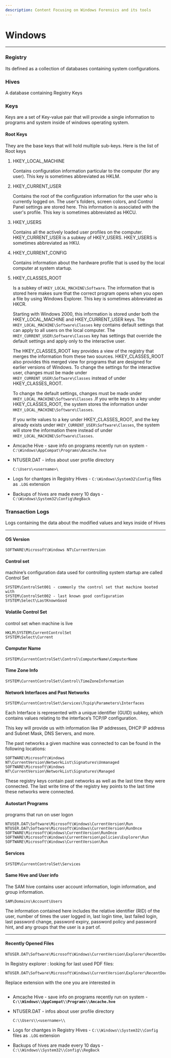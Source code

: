 ```yaml
---
description: Content Focusing on Windows Forensics and its tools
---
```


# Windows

***

### Registry

Its defined as a collection of databases containing system configurations.

### Hives

A database containing Registry Keys

### Keys

Keys are a set of Key-value pair that will provide a single information to programs and system inside of windows operating system.

#### Root Keys

They are the base keys that will hold multiple sub-keys. Here is the list of Root keys

1.  HKEY\_LOCAL\_MACHINE

    Contains configuration information particular to the computer (for any user). This key is sometimes abbreviated as HKLM.
2.  HKEY\_CURRENT\_USER

    Contains the root of the configuration information for the user who is currently logged on. The user's folders, screen colors, and Control Panel settings are stored here. This information is associated with the user's profile. This key is sometimes abbreviated as HKCU.
3.  HKEY\_USERS

    Contains all the actively loaded user profiles on the computer. HKEY\_CURRENT\_USER is a subkey of HKEY\_USERS. HKEY\_USERS is sometimes abbreviated as HKU.
4.  HKEY\_CURRENT\_CONFIG

    Contains information about the hardware profile that is used by the local computer at system startup.
5.  HKEY\_CLASSES\_ROOT

    Is a subkey of `HKEY_LOCAL_MACHINE\Software`. The information that is stored here makes sure that the correct program opens when you open a file by using Windows Explorer. This key is sometimes abbreviated as HKCR.

    Starting with Windows 2000, this information is stored under both the HKEY\_LOCAL\_MACHINE and HKEY\_CURRENT\_USER keys. The `HKEY_LOCAL_MACHINE\Software\Classes` key contains default settings that can apply to all users on the local computer. The `HKEY_CURRENT_USER\Software\Classes` key has settings that override the default settings and apply only to the interactive user.

    The HKEY\_CLASSES\_ROOT key provides a view of the registry that merges the information from these two sources. HKEY\_CLASSES\_ROOT also provides this merged view for programs that are designed for earlier versions of Windows. To change the settings for the interactive user, changes must be made under `HKEY_CURRENT_USER\Software\Classes` instead of under HKEY\_CLASSES\_ROOT.

    To change the default settings, changes must be made under `HKEY_LOCAL_MACHINE\Software\Classes` .If you write keys to a key under HKEY\_CLASSES\_ROOT, the system stores the information under `HKEY_LOCAL_MACHINE\Software\Classes`.

    If you write values to a key under HKEY\_CLASSES\_ROOT, and the key already exists under `HKEY_CURRENT_USER\Software\Classes`, the system will store the information there instead of under `HKEY_LOCAL_MACHINE\Software\Classes`.



* Amcache Hive - save info on programs recently run on system - `C:\Windows\AppCompat\Programs\Amcache.hve`
*   NTUSER.DAT - infos about user profile directory

    `C:\Users\<username>\`
* Logs for chantges in Registry Hives - `C:\Windows\System32\Config` files as `.LOG` extension
* Backups of hives are made every 10 days - `C:\Windows\System32\Config\RegBack`



### Transaction Logs

Logs containing the data about the modified values and keys inside of Hives



***



#### OS Version

```
SOFTWARE\Microsoft\Windows NT\CurrentVersion
```

#### Control set

machine’s configuration data used for controlling system startup are called Control Set

```
SYSTEM\ControlSet001 - commonly the control set that machine booted with
SYSTEM\ControlSet002 - last known good configuration
SYSTEM\Select\LastKnownGood
```

#### Volatile Control Set

control set when machine is live

```
HKLM\SYSTEM\CurrentControlSet
SYSTEM\Select\Current
```

#### Computer Name

```
SYSTEM\CurrentControlSet\Control\ComputerName\ComputerName
```

#### Time Zone Info

```
SYSTEM\CurrentControlSet\Control\TimeZoneInformation
```

#### Network Interfaces and Past Networks

```
SYSTEM\CurrentControlSet\Services\Tcpip\Parameters\Interfaces
```

Each Interface is represented with a unique identifier (GUID) subkey, which contains values relating to the interface’s TCP/IP configuration.

This key will provide us with information like IP addresses, DHCP IP address and Subnet Mask, DNS Servers, and more.

The past networks a given machine was connected to can be found in the following locations:

```
SOFTWARE\Microsoft\Windows NT\CurrentVersion\NetworkList\Signatures\Unmanaged
SOFTWARE\Microsoft\Windows NT\CurrentVersion\NetworkList\Signatures\Managed
```

These registry keys contain past networks as well as the last time they were connected. The last write time of the registry key points to the last time these networks were connected.

#### Autostart Programs

programs that run on user logon

```
NTUSER.DAT\Software\Microsoft\Windows\CurrentVersion\Run
NTUSER.DAT\Software\Microsoft\Windows\CurrentVersion\RunOnce
SOFTWARE\Microsoft\Windows\CurrentVersion\RunOnce
SOFTWARE\Microsoft\Windows\CurrentVersion\policies\Explorer\Run
SOFTWARE\Microsoft\Windows\CurrentVersion\Run
```

#### Services

```
SYSTEM\CurrentControlSet\Services
```

#### Same Hive and User info

The SAM hive contains user account information, login information, and group information.

```
SAM\Domains\Account\Users
```

The information contained here includes the relative identifier (RID) of the user, number of times the user logged in, last login time, last failed login, last password change, password expiry, password policy and password hint, and any groups that the user is a part of.



***

#### Recently Opened Files

```
NTUSER.DAT\Software\Microsoft\Windows\CurrentVersion\Explorer\RecentDocs
```

In Registry explorer : looking for last used PDF files:

```
NTUSER.DAT\Software\Microsoft\Windows\CurrentVersion\Explorer\RecentDocs\.pdf
```

Replace extension with the one you are interested in

<figure><img src="../../.gitbook/assets/image (3) (1) (1) (1).png" alt=""><figcaption></figcaption></figure>

* Amcache Hive - save info on programs recently run on system - **`C:\\Windows\\AppCompat\\Programs\\Amcache.hve`**
*   NTUSER.DAT - infos about user profile directory

    `C:\\Users\\<username>\\`
* Logs for chantges in Registry Hives - `C:\\Windows\\System32\\Config` files as `.LOG` extension
* Backups of hives are made every 10 days - `C:\\Windows\\System32\\Config\\RegBack`
